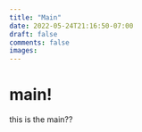 ```yaml
---
title: "Main"
date: 2022-05-24T21:16:50-07:00
draft: false
comments: false
images:
---
```


# main!

this is the main??